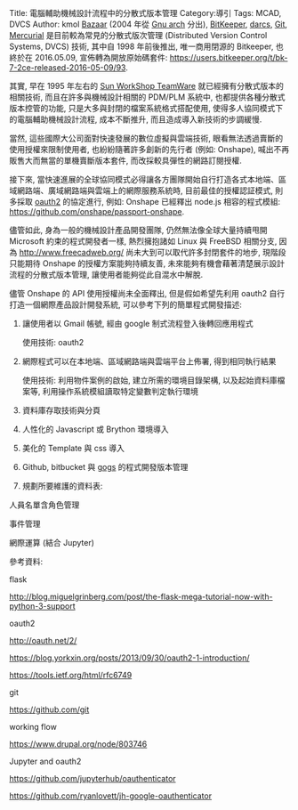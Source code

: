Title: 電腦輔助機械設計流程中的分散式版本管理
Category:導引
Tags: MCAD, DVCS
Author: kmol
<a href="http://bazaar.canonical.com/en/">Bazaar</a> (2004 年從 <a href="https://www.gnu.org/software/gnu-arch/">Gnu arch</a> 分出), <a href="http://www.bitkeeper.com/">BitKeeper</a>, <a href="http://darcs.net/">darcs</a>, <a href="https://github.com/git">Git</a>, <a href="https://www.mercurial-scm.org/">Mercurial</a> 是目前較為常見的分散式版次管理 (Distributed Version Control Systems, DVCS) 技術, 其中自 1998 年前後推出, 唯一商用閉源的 Bitkeeper, 也終於在 2016.05.09, 宣佈轉為開放原始碼套件: <a href="https://users.bitkeeper.org/t/bk-7-2ce-released-2016-05-09/93">https://users.bitkeeper.org/t/bk-7-2ce-released-2016-05-09/93</a>.

<!-- PELICAN_END_SUMMARY -->

其實, 早在 1995 年左右的 <a href="https://en.wikipedia.org/wiki/Sun_WorkShop_TeamWare">Sun WorkShop TeamWare</a> 就已經擁有分散式版本的相關技術, 而且在許多與機械設計相關的 PDM/PLM 系統中, 也都提供各種分散式版本控管的功能, 只是大多與封閉的檔案系統格式搭配使用, 使得多人協同模式下的電腦輔助機械設計流程, 成本不斷推升, 而且造成導入新技術的步調緩慢.

當然, 這些國際大公司面對快速發展的數位虛擬與雲端技術, 眼看無法透過賣斷的使用授權來限制使用者, 也紛紛隨著許多創新的先行者 (例如: Onshape), 喊出不再販售大而無當的單機賣斷版本套件, 而改採較具彈性的網路訂閱授權.

接下來, 當快速進展的全球協同模式必得讓各方團隊開始自行打造各式本地端、區域網路端、廣域網路端與雲端上的網際服務系統時, 目前最佳的授權認証模式, 則多採取 <a href="https://tools.ietf.org/html/rfc6749">oauth2</a> 的協定進行, 例如: Onshape 已經釋出 node.js 相容的程式模組: <a href="https://github.com/onshape/passport-onshape">https://github.com/onshape/passport-onshape</a>.

儘管如此, 身為一般的機械設計產品開發團隊, 仍然無法像全球大量持續甩開 Microsoft 約束的程式開發者一樣, 熱烈擁抱諸如 Linux 與 FreeBSD 相關分支, 因為 <a href="http://www.freecadweb.org/">http://www.freecadweb.org/</a> 尚未大到可以取代許多封閉套件的地步, 現階段只能期待 Onshape 的授權方案能夠持續友善, 未來能夠有機會藉著清楚展示設計流程的分散式版本管理, 讓使用者能夠從此自混水中解脫.

儘管 Onshape 的 API 使用授權尚未全面釋出, 但是假如希望先利用 oauth2 自行打造一個網際產品設計開發系統, 可以參考下列的簡單程式開發描述:

1. 讓使用者以 Gmail 帳號, 經由 google 制式流程登入後轉回應用程式

    使用技術: oauth2
    
2. 網際程式可以在本地端、區域網路端與雲端平台上佈署, 得到相同執行結果

   使用技術: 利用物件案例的啟始, 建立所需的環境目錄架構,  以及起始資料庫檔案等, 利用操作系統模組讀取特定變數判定執行環境
   
3. 資料庫存取技術與分頁

4. 人性化的 Javascript 或 Brython 環境導入

5. 美化的 Template 與 css 導入

6. Github, bitbucket 與 <a href="https://gogs.io/">gogs</a> 的程式開發版本管理

7. 規劃所要維護的資料表: 

人員名單含角色管理

事件管理

網際運算 (結合 Jupyter)

參考資料:

flask

<a href="http://blog.miguelgrinberg.com/post/the-flask-mega-tutorial-now-with-python-3-support">http://blog.miguelgrinberg.com/post/the-flask-mega-tutorial-now-with-python-3-support</a>

oauth2

<a href="http://oauth.net/2/">http://oauth.net/2/</a>

<a href="https://blog.yorkxin.org/posts/2013/09/30/oauth2-1-introduction/">https://blog.yorkxin.org/posts/2013/09/30/oauth2-1-introduction/</a>

<a href="https://tools.ietf.org/html/rfc6749">https://tools.ietf.org/html/rfc6749</a>

git

<a href="https://github.com/git">https://github.com/git</a>

working flow

<a href="https://www.drupal.org/node/803746">https://www.drupal.org/node/803746</a>

Jupyter and oauth2

<a href="https://github.com/jupyterhub/oauthenticator">https://github.com/jupyterhub/oauthenticator</a>

<a href="https://github.com/ryanlovett/jh-google-oauthenticator">https://github.com/ryanlovett/jh-google-oauthenticator</a>
